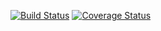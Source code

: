 [![Build Status](https://travis-ci.org/cheese10yun/springboot-restdocs.svg?branch=master)](https://travis-ci.org/cheese10yun/springboot-restdocs)
[![Coverage Status](https://coveralls.io/repos/github/cheese10yun/springboot-restdocs/badge.svg)](https://coveralls.io/github/cheese10yun/springboot-restdocs)